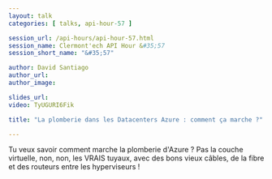 ```yaml
---
layout: talk
categories: [ talks, api-hour-57 ]

session_url: /api-hours/api-hour-57.html
session_name: Clermont'ech API Hour &#35;57
session_short_name: "&#35;57"

author: David Santiago
author_url:
author_image:

slides_url:
video: TyUGURI6Fik

title: "La plomberie dans les Datacenters Azure : comment ça marche ?"

---
```


Tu veux savoir comment marche la plomberie d'Azure ?
Pas la couche virtuelle, non, non, les VRAIS tuyaux, avec des bons vieux câbles,
de la fibre et des routeurs entre les hyperviseurs !